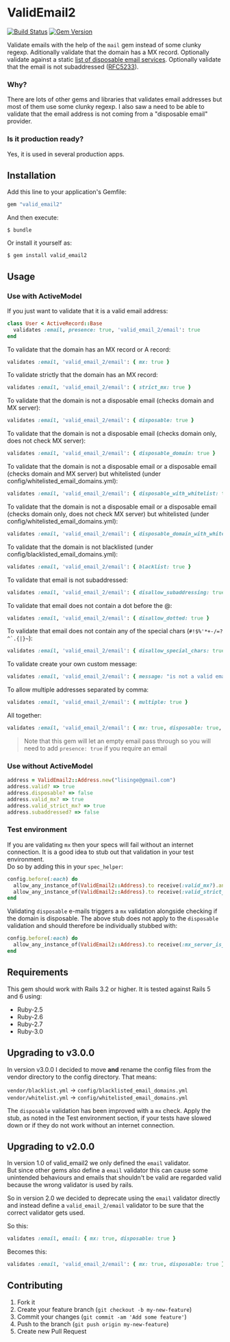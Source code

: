 # ValidEmail2
[![Build Status](https://travis-ci.org/micke/valid_email2.svg?branch=master)](https://travis-ci.org/micke/valid_email2)
[![Gem Version](https://badge.fury.io/rb/valid_email2.png)](http://badge.fury.io/rb/valid_email2)

Validate emails with the help of the `mail` gem instead of some clunky regexp.
Aditionally validate that the domain has a MX record.
Optionally validate against a static [list of disposable email services](config/disposable_email_domains.txt).
Optionally validate that the email is not subaddressed ([RFC5233](https://tools.ietf.org/html/rfc5233)).

### Why?

There are lots of other gems and libraries that validates email addresses but most of them use some clunky regexp.
I also saw a need to be able to validate that the email address is not coming from a "disposable email" provider.

### Is it production ready?

Yes, it is used in several production apps.

## Installation

Add this line to your application's Gemfile:

```ruby
gem "valid_email2"
```

And then execute:

    $ bundle

Or install it yourself as:

    $ gem install valid_email2

## Usage

### Use with ActiveModel

If you just want to validate that it is a valid email address:
```ruby
class User < ActiveRecord::Base
  validates :email, presence: true, 'valid_email_2/email': true
end
```

To validate that the domain has an MX record or A record:
```ruby
validates :email, 'valid_email_2/email': { mx: true }
```
To validate strictly that the domain has an MX record:
```ruby
validates :email, 'valid_email_2/email': { strict_mx: true }
```

To validate that the domain is not a disposable email (checks domain and MX server):
```ruby
validates :email, 'valid_email_2/email': { disposable: true }
```

To validate that the domain is not a disposable email (checks domain only, does not check MX server):
```ruby
validates :email, 'valid_email_2/email': { disposable_domain: true }
```

To validate that the domain is not a disposable email or a disposable email (checks domain and MX server) but whitelisted (under config/whitelisted_email_domains.yml):
```ruby
validates :email, 'valid_email_2/email': { disposable_with_whitelist: true }
```

To validate that the domain is not a disposable email or a disposable email (checks domain only, does not check MX server) but whitelisted (under config/whitelisted_email_domains.yml):

```ruby
validates :email, 'valid_email_2/email': { disposable_domain_with_whitelist: true }
```

To validate that the domain is not blacklisted (under config/blacklisted_email_domains.yml):
```ruby
validates :email, 'valid_email_2/email': { blacklist: true }
```

To validate that email is not subaddressed:
```ruby
validates :email, 'valid_email_2/email': { disallow_subaddressing: true }
```

To validate that email does not contain a dot before the @:
```ruby
validates :email, 'valid_email_2/email': { disallow_dotted: true }
```

To validate that email does not contain any of the special chars (``#!$%'*+-/=?^`.{|}~``):
```ruby
validates :email, 'valid_email_2/email': { disallow_special_chars: true }
```

To validate create your own custom message:
```ruby
validates :email, 'valid_email_2/email': { message: "is not a valid email" }
```

To allow multiple addresses separated by comma:
```ruby
validates :email, 'valid_email_2/email': { multiple: true }
```

All together:
```ruby
validates :email, 'valid_email_2/email': { mx: true, disposable: true, disallow_subaddressing: true}
```

> Note that this gem will let an empty email pass through so you will need to
> add `presence: true` if you require an email

### Use without ActiveModel

```ruby
address = ValidEmail2::Address.new("lisinge@gmail.com")
address.valid? => true
address.disposable? => false
address.valid_mx? => true
address.valid_strict_mx? => true
address.subaddressed? => false
```

### Test environment

If you are validating `mx` then your specs will fail without an internet connection.
It is a good idea to stub out that validation in your test environment.  
Do so by adding this in your `spec_helper`:
```ruby
config.before(:each) do
  allow_any_instance_of(ValidEmail2::Address).to receive(:valid_mx?).and_return(true)
  allow_any_instance_of(ValidEmail2::Address).to receive(:valid_strict_mx?).and_return(true)
end
```

Validating `disposable` e-mails triggers a `mx` validation alongside checking if
the domain is disposable. The above stub does not apply to the `disposable`
validation and should therefore be individually stubbed with:
```ruby
config.before(:each) do
  allow_any_instance_of(ValidEmail2::Address).to receive(:mx_server_is_in?).and_return(false)
end
```

## Requirements

This gem should work with Rails 3.2 or higher. It is tested against Rails 5 and 6 using:
* Ruby-2.5
* Ruby-2.6
* Ruby-2.7
* Ruby-3.0

## Upgrading to v3.0.0

In version v3.0.0 I decided to move __and__ rename the config files from the
vendor directory to the config directory. That means:

`vendor/blacklist.yml` -> `config/blacklisted_email_domains.yml`  
`vendor/whitelist.yml` -> `config/whitelisted_email_domains.yml`

The `disposable` validation has been improved with a `mx` check. Apply the
stub, as noted in the Test environment section, if your tests have slowed
down or if they do not work without an internet connection.

## Upgrading to v2.0.0

In version 1.0 of valid_email2 we only defined the `email` validator.  
But since other gems also define a `email` validator this can cause some unintended
behaviours and emails that shouldn't be valid are regarded valid because the
wrong validator is used by rails.

So in version 2.0 we decided to deprecate using the `email` validator directly
and instead define a `valid_email_2/email` validator to be sure that the correct
validator gets used.

So this:
```ruby
validates :email, email: { mx: true, disposable: true }
```

Becomes this:
```ruby
validates :email, 'valid_email_2/email': { mx: true, disposable: true }
```

## Contributing

1. Fork it
2. Create your feature branch (`git checkout -b my-new-feature`)
3. Commit your changes (`git commit -am 'Add some feature'`)
4. Push to the branch (`git push origin my-new-feature`)
5. Create new Pull Request
